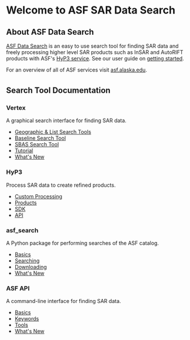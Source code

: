 
# Welcome to ASF SAR Data Search

## About ASF Data Search

[ASF Data Search](https://search.asf.alaska.edu/) is an easy to use search tool for finding SAR data and freely processing higher level SAR products such as InSAR and AutoRIFT products with ASF's [HyP3 service](https://hyp3-docs.asf.alaska.edu). See our user guide on [getting started](vertex/manual.md).

For an overview of all of ASF services visit [asf.alaska.edu](https://asf.alaska.edu).

<div class="documentation-block">
<h2 class="text-center documentation-header" style="margin-top: 35px; margin-bottom: 25px;">Search Tool Documentation</h2>

<div class="row">
  <div class="row-container">
    <div class="card">
      <div class="card-body">
        <h3 class="card-title text-center">Vertex</h3>
        <p class="card-description">A graphical search interface for finding SAR data.</p>
        <ul class="doc-links">
          <li><a href="vertex/manual/">Geographic & List Search Tools</a></li>
          <li><a href="vertex/baseline/">Baseline Search Tool</a></li>
          <li><a href="vertex/sbas/">SBAS Search Tool</a></li>
          <li><a href="https://www.youtube.com/playlist?list=PLXluIEvp5ZzIWd0yNy-ANfdwWjCD1hInA">Tutorial</a></li>
          <li><a href="vertex/changelog/">What's New</a></li>
        </ul>
      </div>
    </div>
  </div>
  <div class="row-container">
    <div class="card">
      <div class="card-body">
        <h3 class="card-title text-center">HyP3</h3>
        <p class="card-description">Process SAR data to create refined products.</p>
        <ul class="doc-links">
          <li><a href="https://hyp3-docs.asf.alaska.edu">Custom Processing</a></li>
          <li><a href="https://hyp3-docs.asf.alaska.edu/products/">Products</a></li>
          <li><a href="https://hyp3-docs.asf.alaska.edu/using/sdk/">SDK</a></li>
          <li><a href="https://hyp3-docs.asf.alaska.edu/using/api/">API</a></li>
        </ul>
      </div>
    </div>
  </div>
</div>

<div class="row">
  <div class="row-container">
    <div class="card">
      <div class="card-body">
        <h3 class="card-title text-center">asf_search</h3>
        <p class="card-description">A Python package for performing searches of the ASF catalog.</p>
        <ul class="doc-links">
          <li><a href="asf_search/basics/">Basics</a></li>
          <li><a href="asf_search/searching/">Searching</a></li>
          <li><a href="asf_search/downloading/">Downloading</a></li>
          <li><a href="https://github.com/asfadmin/Discovery-asf_search/blob/master/CHANGELOG.md/">What's New</a></li>
        </ul>
      </div>
    </div>
  </div>
  <div class="row-container">
    <div class="card">
      <div class="card-body">
        <h3 class="card-title text-center">ASF API</h3>
        <p class="card-description">A command-line interface for finding SAR data.</p>
        <ul class='doc-links'>
          <li><a href="api/basics/">Basics</a></li>
          <li><a href="api/keywords/">Keywords</a></li>
          <li><a href="api/tools/">Tools</a> </li>
          <li><a href="api/changelog/">What's New</a></li>
        </ul>
      </div>
    </div>
  </div>
</div>
</div>